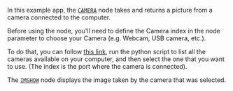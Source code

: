 <!--- Add SEO here --->

In this example app, the [`CAMERA`](https://github.com/flojoy-io/nodes/blob/main/INSTRUMENTS/WEB_CAM/CAMERA/CAMERA.py) node takes and returns a picture from a camera connected to the computer.

Before using the node, you'll need to define the Camera index in the node parameter to choose your Camera (e.g. Webcam, USB camera, etc.).

To do that, you can follow [this link](https://stackoverflow.com/questions/57577445/list-available-cameras-opencv-python?fbclid=IwAR2PJTQGE7QohTPChRG_N6hk07gjaGDnanT02aWX0oYvr9ytNGzdSkEC48c), run the python script to list all the cameras available on your computer, and then select the one that you want to use. (The index is the port where the camera is connected).

The [`IMSHOW`](https://github.com/flojoy-io/nodes/blob/main/VISUALIZERS/PLOTLY/TABLE/TABLE.py) node displays the image taken by the camera that was selected.
